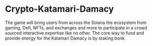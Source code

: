 # Crypto-Katamari-Damacy
The game will bring users from across the Solana the ecosystem from gaming, Defi, NFTs, and exchanges and more to participate in a crowd sourced interactive expertise like no other. The core way to fund and provide energy for the Katamari Damacy is by staking bonk. 

